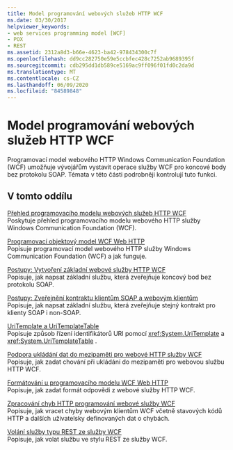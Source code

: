 ```yaml
---
title: Model programování webových služeb HTTP WCF
ms.date: 03/30/2017
helpviewer_keywords:
- web services programming model [WCF]
- POX
- REST
ms.assetid: 2312a8d3-b66e-4623-ba42-978434300c7f
ms.openlocfilehash: dd9cc282750e59e5ccbfec428c7252ab9689395f
ms.sourcegitcommit: cdb295dd1db589ce5169ac9ff096f01fd0c2da9d
ms.translationtype: MT
ms.contentlocale: cs-CZ
ms.lasthandoff: 06/09/2020
ms.locfileid: "84589848"
---
```

# <a name="wcf-web-http-programming-model"></a>Model programování webových služeb HTTP WCF
Programovací model webového HTTP Windows Communication Foundation (WCF) umožňuje vývojářům vystavit operace služby WCF pro koncové body bez protokolu SOAP. Témata v této části podrobněji kontrolují tuto funkci.  
  
## <a name="in-this-section"></a>V tomto oddílu  
 [Přehled programovacího modelu webových služeb HTTP WCF](wcf-web-http-programming-model-overview.md)  
 Poskytuje přehled programovacího modelu webového HTTP služby Windows Communication Foundation (WCF).  
  
 [Programovací objektový model WCF Web HTTP](wcf-web-http-programming-object-model.md)  
 Popisuje programovací model webového HTTP služby Windows Communication Foundation (WCF) a jak funguje.  
  
 [Postupy: Vytvoření základní webové služby HTTP WCF](how-to-create-a-basic-wcf-web-http-service.md)  
 Popisuje, jak napsat základní službu, která zveřejňuje koncový bod bez protokolu SOAP.  
  
 [Postupy: Zveřejnění kontraktu klientům SOAP a webovým klientům](how-to-expose-a-contract-to-soap-and-web-clients.md)  
 Popisuje, jak napsat základní službu, která zveřejňuje stejný kontrakt pro klienty SOAP i non-SOAP.  
  
 [UriTemplate a UriTemplateTable](uritemplate-and-uritemplatetable.md)  
 Popisuje způsob řízení identifikátorů URI pomocí <xref:System.UriTemplate> a <xref:System.UriTemplateTable> .  
  
 [Podpora ukládání dat do mezipaměti pro webové HTTP služby WCF](caching-support-for-wcf-web-http-services.md)  
 Popisuje, jak zadat chování při ukládání do mezipaměti pro webovou službu HTTP WCF.  
  
 [Formátování u programovacího modelu WCF Web HTTP](wcf-web-http-formatting.md)  
 Popisuje, jak zadat formát odpovědi z webové služby HTTP WCF.  
  
 [Zpracování chyb HTTP programování webové služby WCF](wcf-web-http-error-handling.md)  
 Popisuje, jak vracet chyby webovým klientům WCF včetně stavových kódů HTTP a dalších uživatelsky definovaných dat o chybách.  
  
 [Volání služby typu REST ze služby WCF](calling-a-rest-style-service-from-a-wcf-service.md)  
 Popisuje, jak volat službu ve stylu REST ze služby WCF.
